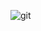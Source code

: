 ![git](https://user-images.githubusercontent.com/105197533/204687859-3eee66b8-fa58-4202-9c82-6f8841b6d39a.PNG)
